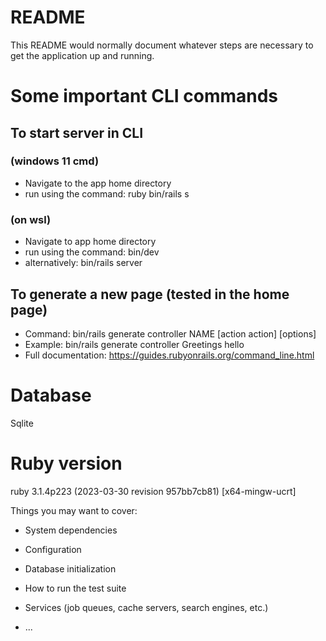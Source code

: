 # README

This README would normally document whatever steps are necessary to get the
application up and running.

# Some important CLI commands

## To start server in CLI
### (windows 11 cmd) 
  - Navigate to the app home directory
  - run using the command: ruby bin/rails s
### (on wsl)
  - Navigate to app home directory
  - run using the command: bin/dev
  - alternatively: bin/rails server

## To generate a new page (tested in the home page)
  - Command: bin/rails generate controller NAME [action action] [options]
  - Example: bin/rails generate controller Greetings hello
  - Full documentation: https://guides.rubyonrails.org/command_line.html

# Database
Sqlite

# Ruby version
ruby 3.1.4p223 (2023-03-30 revision 957bb7cb81) [x64-mingw-ucrt]



Things you may want to cover:

* System dependencies

* Configuration

* Database initialization

* How to run the test suite

* Services (job queues, cache servers, search engines, etc.)

* ...
